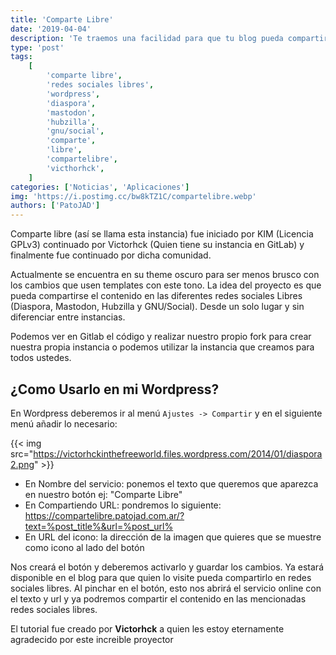 ```yaml
---
title: 'Comparte Libre'
date: '2019-04-04'
description: 'Te traemos una facilidad para que tu blog pueda compartir en las redes sociales libres sin problemas'
type: 'post'
tags:
    [
        'comparte libre',
        'redes sociales libres',
        'wordpress',
        'diaspora',
        'mastodon',
        'hubzilla',
        'gnu/social',
        'comparte',
        'libre',
        'compartelibre',
        'victhorhck',
    ]
categories: ['Noticias', 'Aplicaciones']
img: 'https://i.postimg.cc/bw8kTZ1C/compartelibre.webp'
authors: ['PatoJAD']
---
```


Comparte libre (así se llama esta instancia) fue iniciado por KIM (Licencia GPLv3) continuado por Victorhck (Quien tiene su instancia en GitLab) y finalmente fue continuado por dicha comunidad.

Actualmente se encuentra en su theme oscuro para ser menos brusco con los cambios que usen templates con este tono. La idea del proyecto es que pueda compartirse el contenido en las diferentes redes sociales Libres (Diaspora, Mastodon, Hubzilla y GNU/Social). Desde un solo lugar y sin diferenciar entre instancias.

Podemos ver en Gitlab el código y realizar nuestro propio fork para crear nuestra propia instancia o podemos utilizar la instancia que creamos para todos ustedes.

## ¿Como Usarlo en mi Wordpress?

En Wordpress deberemos ir al menú `Ajustes -> Compartir` y en el siguiente menú añadir lo necesario:

{{< img src="https://victorhckinthefreeworld.files.wordpress.com/2014/01/diaspora2.png" >}}

-   En Nombre del servicio: ponemos el texto que queremos que aparezca en nuestro botón ej: "Comparte Libre"
-   En Compartiendo URL: pondremos lo siguiente: https://compartelibre.patojad.com.ar/?text=%post_title%&url=%post_url%
-   En URL del icono: la dirección de la imagen que quieres que se muestre como icono al lado del botón

Nos creará el botón y deberemos activarlo y guardar los cambios. Ya estará disponible en el blog para que quien lo visite pueda compartirlo en redes sociales libres.
Al pinchar en el botón, esto nos abrirá el servicio online con el texto y url y ya podremos compartir el contenido en las mencionadas redes sociales libres.

El tutorial fue creado por **Victorhck** a quien les estoy eternamente agradecido por este increible proyector
